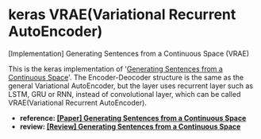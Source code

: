 # keras VRAE(Variational Recurrent AutoEncoder)
[Implementation] Generating Sentences from a Continuous Space (VRAE)

This is the keras implementation of '[Generating Sentences from a Continuous Space](https://arxiv.org/abs/1511.06349)'. The Encoder-Deocoder structure is the same as the general Variational AutoEncoder, but the layer uses recurrent layer such as LSTM, GRU or RNN, instead of convolutional layer, which can be called VRAE(Variational Recurrent AutoEncoder).

- <b>reference: [[Paper] Generating Sentences from a Continuous Space](https://arxiv.org/abs/1511.06349)</b>
- <b>review: [[Review] Generating Sentences from a Continuous Space](https://bigshanedogg.github.io/posts/variational-recurrent-auto-encoder)</b>

